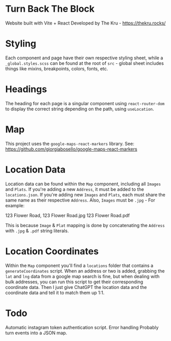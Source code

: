 # Turn Back The Block

Website built with Vite + React
Developed by The Kru - https://thekru.rocks/

# Styling

Each component and page have their own respective styling sheet, while a `_global.styles.scss` can be found at the root of `src` - global sheet includes things like mixins, breakpoints, colors, fonts, etc.

# Headings

The heading for each page is a singular component using `react-router-dom` to display the correct string depending on the path, using `useLocation`.

# Map

This project uses the `google-maps-react-markers` library.
See: https://github.com/giorgiabosello/google-maps-react-markers

# Location Data

Location data can be found within the `Map` component, including all `Images` and `Plats`. If you're adding a new `Address`, it must be added to the `locations.json`. If you're adding new `Images` and `Plats`, each must share the same name as their respective `Address`. Also, `Images` must be `.jpg` - For example:

123 Flower Road,
123 Flower Road.jpg
123 Flower Road.pdf

This is because `Image` & `Plat` mapping is done by concatenating the `Address` with `.jpg` & `.pdf` string literals.

# Location Coordinates

Within the `Map` component you'll find a `locations` folder that contains a `generateCoordinates` script. When an address or two is added, grabbing the `lat` and `lng` data from a google map search is fine, but when dealing with bulk addresses, you can run this script to get their corresponding coordinate data. Then I just give ChatGPT the location data and the coordinate data and tell it to match them up 1:1.

# Todo

Automatic instagram token authentication script.
Error handling
Probably turn events into a JSON map.

